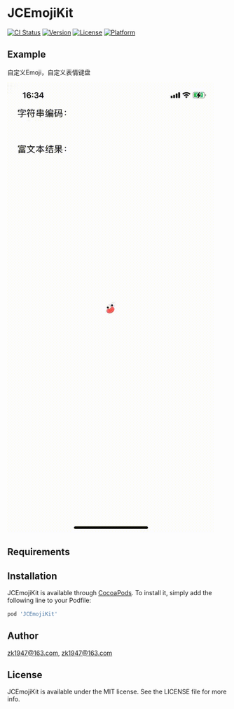 # JCEmojiKit

[![CI Status](https://img.shields.io/travis/zk1947@163.com/JCEmojiKit.svg?style=flat)](https://travis-ci.org/zk1947@163.com/JCEmojiKit)
[![Version](https://img.shields.io/cocoapods/v/JCEmojiKit.svg?style=flat)](https://cocoapods.org/pods/JCEmojiKit)
[![License](https://img.shields.io/cocoapods/l/JCEmojiKit.svg?style=flat)](https://cocoapods.org/pods/JCEmojiKit)
[![Platform](https://img.shields.io/cocoapods/p/JCEmojiKit.svg?style=flat)](https://cocoapods.org/pods/JCEmojiKit)

## Example

自定义Emoji，自定义表情键盘 

![Demo GIF](https://github.com/zk1947/JCEmojiKit/blob/main/demo.gif)

## Requirements

## Installation

JCEmojiKit is available through [CocoaPods](https://cocoapods.org). To install
it, simply add the following line to your Podfile:

```ruby
pod 'JCEmojiKit'
```

## Author

zk1947@163.com, zk1947@163.com

## License

JCEmojiKit is available under the MIT license. See the LICENSE file for more info.

